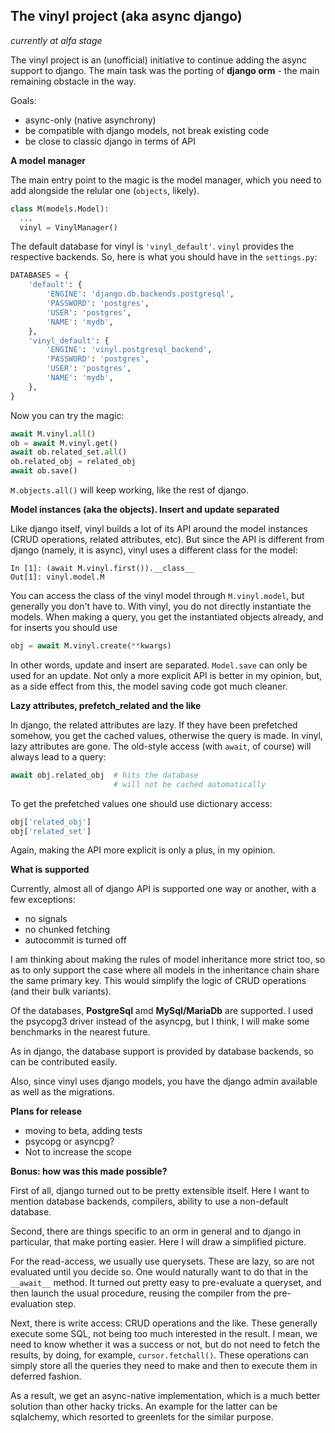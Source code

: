 The vinyl project (aka async django)
---------------
*currently at alfa stage*

The vinyl project is an (unofficial) initiative to continue adding the 
async support to django. The main task was the porting of **django orm** - the 
main 
remaining obstacle in the way.

Goals:
- async-only (native asynchrony)
- be compatible with django models, not break existing code
- be close to classic django in terms of API

**A model manager**

The main entry point to the magic is the model manager, which you need to 
add alongside 
the relular one (`objects`, likely).

```python
class M(models.Model):
  ...
  vinyl = VinylManager()
```

The default database for vinyl is `'vinyl_default'`. `vinyl` provides the 
respective backends. So, here is what you should have in the `settings.py`:

```python
DATABASES = {
    'default': {
        'ENGINE': 'django.db.backends.postgresql',
        'PASSWORD': 'postgres',
        'USER': 'postgres',
        'NAME': 'mydb',
    },
    'vinyl_default': {
        'ENGINE': 'vinyl.postgresql_backend',
        'PASSWORD': 'postgres',
        'USER': 'postgres',
        'NAME': 'mydb',
    },
}
```

Now you can try the magic:

```python
await M.vinyl.all()
ob = await M.vinyl.get()
await ob.related_set.all()
ob.related_obj = related_obj
await ob.save()
```

`M.objects.all()` will keep working, like the rest of django.

**Model instances (aka the objects). Insert and update separated**

Like django itself, vinyl builds a lot of its API around the model 
instances (CRUD operations, related attributes, etc). But since the API is 
different from django (namely, it is async), vinyl uses a different class for 
the model:

```
In [1]: (await M.vinyl.first()).__class__
Out[1]: vinyl.model.M
```

You can access the class of the vinyl model through `M.vinyl.model`, but 
generally you don't have to. With vinyl, you do not directly instantiate the 
models. When making a query, you get the instantiated objects already, and 
for inserts you should use

```python
obj = await M.vinyl.create(**kwargs)
```

In other words, update and insert are separated. `Model.save` can only be 
used for an update. Not only a more explicit API is better in my opinion, 
but, as a side effect from this, the model saving code got much 
cleaner.

**Lazy attributes, prefetch_related and the like**

In django, the related attributes are lazy. If they have been prefetched 
somehow, you get the cached values, otherwise the query is made. In vinyl, 
lazy attributes are gone. The old-style access (with `await`, of course) 
will always lead to a query:

```python
await obj.related_obj  # hits the database
                       # will not be cached automatically
```
To get the prefetched values one should use 
dictionary access:

```python
obj['related_obj']
obj['related_set']
```

Again, making the API more explicit is only a plus, in my opinion.

**What is supported**

Currently, almost all of django API is supported one way or another, 
with a few exceptions:

- no signals
- no chunked fetching
- autocommit is turned off

I am thinking about making the rules of model inheritance more strict too, so as
to only support the case where all models in the inheritance chain share 
the same primary key. This would simplify the logic of CRUD operations (and 
their bulk variants).

Of the databases, **PostgreSql** amd **MySql/MariaDb** are supported. I used 
the psycopg3 driver instead of the asyncpg, but I think, I will make some 
benchmarks in the nearest future. 

As in django, the database support is provided by database backends, so can 
be contributed easily.

Also, since vinyl uses django models, you have the django admin available as 
well as the migrations.

**Plans for release**

- moving to beta, adding tests
- psycopg or asyncpg?
- Not to increase the scope

**Bonus: how was this made possible?**

First of all, django turned out to be pretty extensible itself. Here I want to 
mention database backends, compilers, ability to use a 
non-default database.

Second, there are things specific to an orm in general and to django in 
particular, that make porting easier. Here I will draw a simplified picture. 

For the read-access, we usually use querysets. These are lazy, so are not 
evaluated until you decide so. One would naturally want to do that in the 
`__await__` 
method. It turned out pretty easy to pre-evaluate a queryset, and then launch 
the usual procedure, reusing the compiler from the pre-evaluation step.

Next, there is write access: CRUD operations and the like. These generally 
execute some SQL, not being too much interested in the result. I mean, we 
need to know 
whether it was a success or not, but do not need to fetch the results, by 
doing, for example, `cursor.fetchall()`. These operations can simply store all 
the queries they need to make and then to execute them in deferred fashion.

As a result, we get an async-native implementation, which is a much better 
solution than other hacky tricks. An example for the latter can be 
sqlalchemy, which resorted to greenlets for the similar purpose. 
